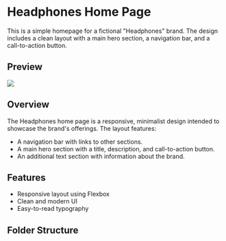# Headphones Home Page

This is a simple homepage for a fictional "Headphones" brand. The design includes a clean layout with a main hero section, a navigation bar, and a call-to-action button.

## Preview
<img src="/images/home.png">

## Overview
The Headphones home page is a responsive, minimalist design intended to showcase the brand's offerings. The layout features:
- A navigation bar with links to other sections.
- A main hero section with a title, description, and call-to-action button.
- An additional text section with information about the brand.

## Features
- Responsive layout using Flexbox
- Clean and modern UI
- Easy-to-read typography

## Folder Structure
